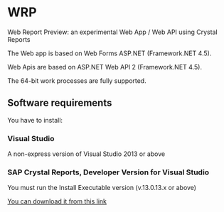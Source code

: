 WRP
===

Web Report Preview: an experimental Web App / Web API using Crystal Reports

The Web app is based on Web Forms ASP.NET (Framework.NET 4.5).

Web Apis are based on ASP.NET Web API 2 (Framework.NET 4.5).

The 64-bit work processes are fully supported.

Software requirements
--------------------------

You have to install:

### Visual Studio
A non-express version of Visual Studio 2013 or above

### SAP Crystal Reports, Developer Version for Visual Studio
You must run the Install Executable version (v.13.0.13.x or above)

[You can download it from this link](http://scn.sap.com/community/crystal-reports-for-visual-studio)


